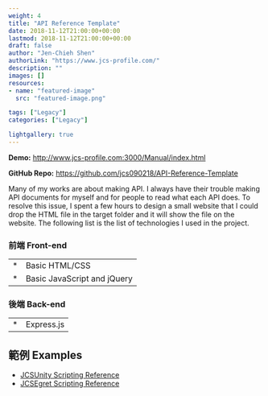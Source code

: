 ```yaml
---
weight: 4
title: "API Reference Template"
date: 2018-11-12T21:00:00+00:00
lastmod: 2018-11-12T21:00:00+00:00
draft: false
author: "Jen-Chieh Shen"
authorLink: "https://www.jcs-profile.com/"
description: ""
images: []
resources:
- name: "featured-image"
  src: "featured-image.png"

tags: ["Legacy"]
categories: ["Legacy"]

lightgallery: true
---
```


**Demo:** http://www.jcs-profile.com:3000/Manual/index.html

**GitHub Repo:** https://github.com/jcs090218/API-Reference-Template
  
Many of my works are about making API. I always have their trouble making 
API documents for myself and for people to read what each API does. To 
resolve this issue, I spent a few hours to design a small website that I 
could drop the HTML file in the target folder and it will show the file on 
the website. The following list is the list of technologies I used in the project.

<!-- more -->

### 前端 Front-end

<table>
  <tr>
    <td>*</td>
    <td>Basic HTML/CSS</td>
  </tr>
  <tr>
    <td>*</td>
    <td>Basic JavaScript and jQuery</td>
  </tr>
</table>

### 後端 Back-end

<table>
  <tr>
    <td>*</td>
    <td>Express.js</td>
  </tr>
</table>

## 範例 Examples

* [JCSUnity Scripting Reference](http://www.jcs-profile.com:3001/Manual/index.html)
* [JCSEgret Scripting Reference](http://www.jcs-profile.com:3002/Manual/index.html)
